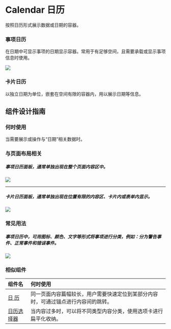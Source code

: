 # Calendar 日历

按照日历形式展示数据或日期的容器。




### 事项日历

在日期中可显示事项的日期显示容器。常用于有足够空间，且需要承载或显示事项信息时使用。

<img src="https://oteam-tdesign-1258344706.cos.ap-guangzhou.myqcloud.com/site/design/image2020-8-11_11-34-2.png"/>

### 卡片日历

以独立日期为单位，嵌套在空间有限的容器内，用以展示日期等信息。



## 组件设计指南


### 何时使用

当需要展示或操作与“日期”相关数据时。

### 与页面布局相关

##### 事项日历面板，通常单独出现在整个页面内容区中。


<img src="https://oteam-tdesign-1258344706.cos.ap-guangzhou.myqcloud.com/site/design/%E6%97%A5%201.png" />

<hr />

##### 卡片日历面板，通常单独出现在位置有限的内容区、卡片内或表单内显示。

<img src="https://oteam-tdesign-1258344706.cos.ap-guangzhou.myqcloud.com/site/design/%E6%97%A5%202.png" />


### 常见用法

##### 事项日历中，可用图标、颜色、文字等形式将事项进行分类，例如：分为警告事件、正常事件和错误事件。


<img src="https://oteam-tdesign-1258344706.cos.ap-guangzhou.myqcloud.com/site/design/%E6%97%A5%203.png" />

### 相似组件

| 组件名 | 何时使用                                                                       |
| :----- | :----------------------------------------------------------------------------- |
| [日 历](./calendar) | 同一页面内容篇幅较长，用户需要快速定位到某部分内容时，可通过锚点进行内容间的跳转。 |
| [日历选择器](./DatePicker)| 当内容过多时，可以将不同类型内容分类，使用选项卡进行扁平化收纳。                |
